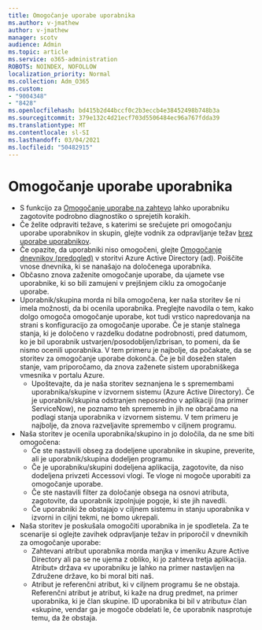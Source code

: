 ```yaml
---
title: Omogočanje uporabe uporabnika
ms.author: v-jmathew
author: v-jmathew
manager: scotv
audience: Admin
ms.topic: article
ms.service: o365-administration
ROBOTS: NOINDEX, NOFOLLOW
localization_priority: Normal
ms.collection: Adm_O365
ms.custom:
- "9004348"
- "8428"
ms.openlocfilehash: bd415b2d44bccf0c2b3eccb4e38452498b748b3a
ms.sourcegitcommit: 379e132c4d21ecf703d5506484ec96a767fdda39
ms.translationtype: MT
ms.contentlocale: sl-SI
ms.lasthandoff: 03/04/2021
ms.locfileid: "50482915"
---
```

# <a name="user-provisioning"></a>Omogočanje uporabe uporabnika

- S funkcijo za [Omogočanje uporabe na zahtevo](https://docs.microsoft.com/azure/active-directory/app-provisioning/provision-on-demand) lahko uporabniku zagotovite podrobno diagnostiko o sprejetih korakih.
- Če želite odpraviti težave, s katerimi se srečujete pri omogočanju uporabe uporabnikov in skupin, glejte vodnik za odpravljanje težav [brez uporabe uporabnikov](https://docs.microsoft.com/azure/active-directory/app-provisioning/application-provisioning-config-problem-no-users-provisioned).
- Če opazite, da uporabniki niso omogočeni, glejte [Omogočanje dnevnikov (predogled)](https://docs.microsoft.com/azure/active-directory/reports-monitoring/concept-provisioning-logs) v storitvi Azure Active Directory (ad). Poiščite vnose dnevnika, ki se nanašajo na določenega uporabnika.
- Občasno znova zaženite omogočanje uporabe, da ujamete vse uporabnike, ki so bili zamujeni v prejšnjem ciklu za omogočanje uporabe.
- Uporabnik/skupina morda ni bila omogočena, ker naša storitev še ni imela možnosti, da bi ocenila uporabnika. Preglejte navodila o tem, kako dolgo omogoča omogočanje uporabe, kot tudi vrstico napredovanja na strani s konfiguracijo za omogočanje uporabe. Če je stanje stalnega stanja, ki je določeno v razdelku dodatne podrobnosti, pred datumom, ko je bil uporabnik ustvarjen/posodobljen/izbrisan, to pomeni, da še nismo ocenili uporabnika. V tem primeru je najbolje, da počakate, da se storitev za omogočanje uporabe dokonča. Če je bil dosežen stalen stanje, vam priporočamo, da znova zaženete sistem uporabniškega vmesnika v portalu Azure.
  - Upoštevajte, da je naša storitev seznanjena le s spremembami uporabnika/skupine v izvornem sistemu (Azure Active Directory). Če je uporabnik/skupina odstranjen neposredno v aplikaciji (na primer ServiceNow), ne poznamo teh sprememb in jih ne obračamo na podlagi stanja uporabnika v izvornem sistemu. V tem primeru je najbolje, da znova razveljavite spremembo v ciljnem programu.
- Naša storitev je ocenila uporabnika/skupino in jo določila, da ne sme biti omogočena:
  - Če ste nastavili obseg za dodeljene uporabnike in skupine, preverite, ali je uporabnik/skupina dodeljen programu.
  - Če je uporabniku/skupini dodeljena aplikacija, zagotovite, da niso dodeljena privzeti Accessovi vlogi. Te vloge ni mogoče uporabiti za omogočanje uporabe.
  - Če ste nastavili filter za določanje obsega na osnovi atributa, zagotovite, da uporabnik izpolnjuje pogoje, ki ste jih navedli.
  - Če uporabniki že obstajajo v ciljnem sistemu in stanju uporabnika v izvorni in ciljni tekmi, ne bomo ukrepali.
- Naša storitev je poskušala omogočiti uporabnika in je spodletela. Za te scenarije si oglejte zavihek odpravljanje težav in priporočil v dnevnikih za omogočanje uporabe:
  - Zahtevani atribut uporabnika morda manjka v imeniku Azure Active Directory ali pa se ne ujema z obliko, ki jo zahteva tretja aplikacija. Atribut» država «v uporabniku je lahko na primer nastavljen na Združene države, ko bi moral biti naš.
  - Atribut je referenčni atribut, ki v ciljnem programu še ne obstaja. Referenčni atribut je atribut, ki kaže na drug predmet, na primer uporabnika, ki je član skupine. ID uporabnika bi bil v atributu» član «skupine, vendar ga je mogoče obdelati le, če uporabnik nasprotuje temu, da že obstaja.
